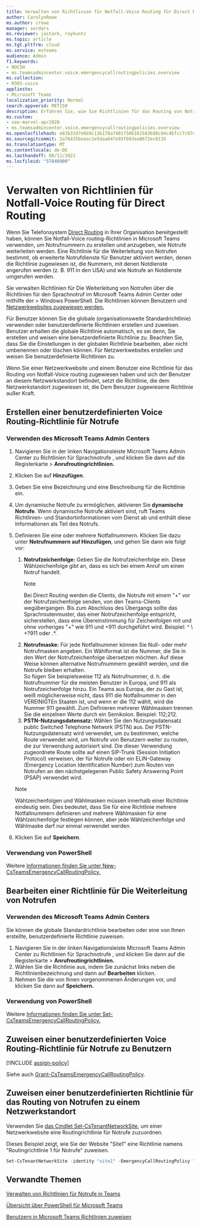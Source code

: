 ```yaml
---
title: Verwalten von Richtlinien für Notfall-Voice Routing für Direct Routing
author: CarolynRowe
ms.author: crowe
manager: serdars
ms.reviewer: jastark, roykuntz
ms.topic: article
ms.tgt.pltfrm: cloud
ms.service: msteams
audience: Admin
f1.keywords:
- NOCSH
- ms.teamsadmincenter.voice.emergencycallroutingpolicies.overview
ms.collection:
- M365-voice
appliesto:
- Microsoft Teams
localization_priority: Normal
search.appverid: MET150
description: Erfahren Sie, wie Sie Richtlinien für das Routing von Notrufen in ihrem Microsoft Teams verwenden und verwalten, um Notrufnummern zu erstellen und anzugeben, wie Notrufe weiterleiten werden.
ms.custom:
- seo-marvel-apr2020
- ms.teamsadmincenter.voice.emergencycallroutingpolicies.overview
ms.openlocfilehash: e83b33d7e6b9c13b178a7481f5061615836d0c94c4bfcc7c97ec42a3b8250777
ms.sourcegitcommit: 2a76435beaac1e5daa647e93f693ea8672ec0135
ms.translationtype: MT
ms.contentlocale: de-DE
ms.lasthandoff: 08/11/2021
ms.locfileid: "57848900"
---
```

# <a name="manage-emergency-voice-routing-policies-for-direct-routing"></a>Verwalten von Richtlinien für Notfall-Voice Routing für Direct Routing

Wenn Sie Telefonsystem [Direct Routing](direct-routing-landing-page.md) in Ihrer Organisation bereitgestellt haben, können Sie Notfall-Voice routing-Richtlinien in Microsoft Teams verwenden, um Notrufnummern zu erstellen und anzugeben, wie Notrufe weiterleiten werden. Eine Richtlinie für die Weiterleitung von Notrufen bestimmt, ob erweiterte Notrufdienste für Benutzer aktiviert werden, denen die Richtlinie zugewiesen ist, die Nummern, mit denen Notdienste angerufen werden (z. B. 911 in den USA) und wie Notrufe an Notdienste umgerufen werden.

Sie verwalten Richtlinien für Die Weiterleitung von Notrufen über die Richtlinien für den Sprachnotruf im Microsoft Teams Admin Center oder mithilfe der  >   Windows PowerShell. Die Richtlinien können Benutzern und [Netzwerkwebsites zugewiesen werden.](cloud-voice-network-settings.md)

Für Benutzer können Sie die globale (organisationsweite Standardrichtlinie) verwenden oder benutzerdefinierte Richtlinien erstellen und zuweisen. Benutzer erhalten die globale Richtlinie automatisch, es sei denn, Sie erstellen und weisen eine benutzerdefinierte Richtlinie zu. Beachten Sie, dass Sie die Einstellungen in der globalen Richtlinie bearbeiten, aber nicht umbenennen oder löschen können. Für Netzwerkwebsites erstellen und weisen Sie benutzerdefinierte Richtlinien zu.

Wenn Sie einer Netzwerkwebsite und einem Benutzer eine Richtlinie für das Routing von Notfall-Voice routing zugewiesen haben und sich der Benutzer an diesem Netzwerkstandort befindet, setzt die Richtlinie, die dem Netzwerkstandort zugewiesen ist, die Dem Benutzer zugewiesene Richtlinie außer Kraft.

## <a name="create-a-custom-emergency-voice-routing-policy"></a>Erstellen einer benutzerdefinierten Voice Routing-Richtlinie für Notrufe

### <a name="using-the-microsoft-teams-admin-center"></a>Verwenden des Microsoft Teams Admin Centers

1. Navigieren Sie in der linken Navigationsleiste Microsoft Teams Admin Center zu Richtlinien für Sprachnotrufe , und klicken Sie dann auf die Registerkarte  >   **Anrufroutingrichtlinien.**
2. Klicken Sie auf **Hinzufügen**.
3. Geben Sie eine Bezeichnung und eine Beschreibung für die Richtlinie ein.
4. Um dynamische Notrufe zu ermöglichen, aktivieren Sie **dynamische Notrufe**. Wenn dynamische Notrufe aktiviert sind, ruft Teams Richtlinien- und Standortinformationen vom Dienst ab und enthält diese Informationen als Teil des Notrufs.
5. Definieren Sie eine oder mehrere Notfallnummern. Klicken Sie dazu unter **Notrufnummern** **auf Hinzufügen**, und gehen Sie dann wie folgt vor:
    1. **Notrufzeichenfolge:** Geben Sie die Notrufzeichenfolge ein. Diese Wählzeichenfolge gibt an, dass es sich bei einem Anruf um einen Notruf handelt.
        > [!NOTE]
        > Bei Direct Routing werden die Clients, die Notrufe mit einem "+" vor der Notrufzeichenfolge senden, von den Teams-Clients wegübergangen. Bis zum Abschluss des Übergangs sollte das Sprachroutenmuster, das einer Notrufzeichenfolge entspricht, sicherstellen, dass eine Übereinstimmung für Zeichenfolgen mit und ohne vorheriges "+" wie 911 und +911 durchgeführt wird. Beispiel: ^ \\ +?911 oder .*.
    2. **Notrufmaske:** Für jede Notfallnummer können Sie Null- oder mehr Notrufmasken angeben. Ein Wählformat ist die Nummer, die Sie in den Wert der Notrufzeichenfolge übersetzen möchten. Auf diese Weise können alternative Notrufnummern gewählt werden, und die Notrufe bleiben erhalten. <br>So fügen Sie beispielsweise 112 als Notrufnummer, d. h. die Notrufnummer für die meisten Benutzer in Europa, und 911 als Notrufzeichenfolge hinzu. Ein Teams aus Europa, der zu Gast ist, weiß möglicherweise nicht, dass 911 die Notfallnummer in den VEREINIGTEn Staaten ist, und wenn er die 112 wählt, wird die Nummer 911 gewählt. Zum Definieren mehrerer Wählmasken trennen Sie die einzelnen Werte durch ein Semikolon. Beispiel: 112;212.
    3. **PSTN-Nutzungsdatensatz:** Wählen Sie den Nutzungsdatensatz public Switched Telephone Network (PSTN) aus. Der PSTN-Nutzungsdatensatz wird verwendet, um zu bestimmen, welche Route verwendet wird, um Notrufe von Benutzern weiter zu routen, die zur Verwendung autorisiert sind. Die dieser Verwendung zugeordnete Route sollte auf einen SIP-Trunk (Session Initiation Protocol) verweisen, der für Notrufe oder ein ELIN-Gateway (Emergency Location Identification Number) zum Routen von Notrufen an den nächstgelegenen Public Safety Answering Point (PSAP) verwendet wird.

    > [!NOTE]
    > Wählzeichenfolgen und Wählmasken müssen innerhalb einer Richtlinie eindeutig sein. Dies bedeutet, dass Sie für eine Richtlinie mehrere Notfallnummern definieren und mehrere Wählmasken für eine Wählzeichenfolge festlegen können, aber jede Wählzeichenfolge und Wählmaske darf nur einmal verwendet werden.

6. Klicken Sie auf **Speichern**.

### <a name="using-powershell"></a>Verwendung von PowerShell

Weitere [Informationen finden Sie unter New-CsTeamsEmergencyCallRoutingPolicy.](/powershell/module/skype/new-csteamsemergencycallroutingpolicy)

## <a name="edit-an-emergency-voice-routing-policy"></a>Bearbeiten einer Richtlinie für Die Weiterleitung von Notrufen

### <a name="using-the-microsoft-teams-admin-center"></a>Verwenden des Microsoft Teams Admin Centers

Sie können die globale Standardrichtlinie bearbeiten oder eine von Ihnen erstellte, benutzerdefinierte Richtlinie zuweisen.

1. Navigieren Sie in der linken Navigationsleiste Microsoft Teams Admin Center zu Richtlinien für Sprachnotrufe , und klicken Sie dann auf die Registerkarte  >   **Anrufroutingrichtlinien.**
2. Wählen Sie die Richtlinie aus, indem Sie zunächst links neben die Richtlinienbezeichnung und dann auf **Bearbeiten** klicken.
3. Nehmen Sie die von Ihnen vorgenommenen Änderungen vor, und klicken Sie dann auf **Speichern.**

### <a name="using-powershell"></a>Verwendung von PowerShell

Weitere [Informationen finden Sie unter Set-CsTeamsEmergencyCallRoutingPolicy.](/powershell/module/skype/set-csteamsemergencycallroutingpolicy)

## <a name="assign-a-custom-emergency-voice-routing-policy-to-users"></a>Zuweisen einer benutzerdefinierten Voice Routing-Richtlinie für Notrufe zu Benutzern

[!INCLUDE [assign-policy](includes/assign-policy.md)]

Siehe auch [Grant-CsTeamsEmergencyCallRoutingPolicy](/powershell/module/skype/grant-csteamsemergencycallroutingpolicy).

## <a name="assign-a-custom-emergency-voice-routing-policy-to-a-network-site"></a>Zuweisen einer benutzerdefinierten Richtlinie für das Routing von Notrufen zu einem Netzwerkstandort

Verwenden Sie [das Cmdlet Set-CsTenantNetworkSite,](/powershell/module/skype/set-cstenantnetworksite) um einer Netzwerkwebsite eine Routingrichtlinie für Notrufe zuzuordnen.

Dieses Beispiel zeigt, wie Sie der Website "Site1" eine Richtlinie namens "Routingrichtlinie 1 für Notrufe" zuweisen.

```PowerShell
Set-CsTenantNetworkSite -identity "site1" -EmergencyCallRoutingPolicy "Emergency Call Routing Policy 1"
```

## <a name="related-topics"></a>Verwandte Themen

[Verwalten von Richtlinien für Notrufe in Teams](manage-emergency-calling-policies.md)

[Übersicht über PowerShell für Microsoft Teams](teams-powershell-overview.md)

[Benutzern in Microsoft Teams Richtlinien zuweisen](assign-policies.md)